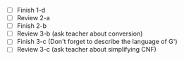 - [ ] Finish 1-d
- [ ] Review 2-a
- [ ] Finish 2-b
- [ ] Review 3-b (ask teacher about conversion)
- [ ] Finish 3-c (Don't forget to describe the language of G')
- [ ] Review 3-c (ask teacher about simplifying CNF)